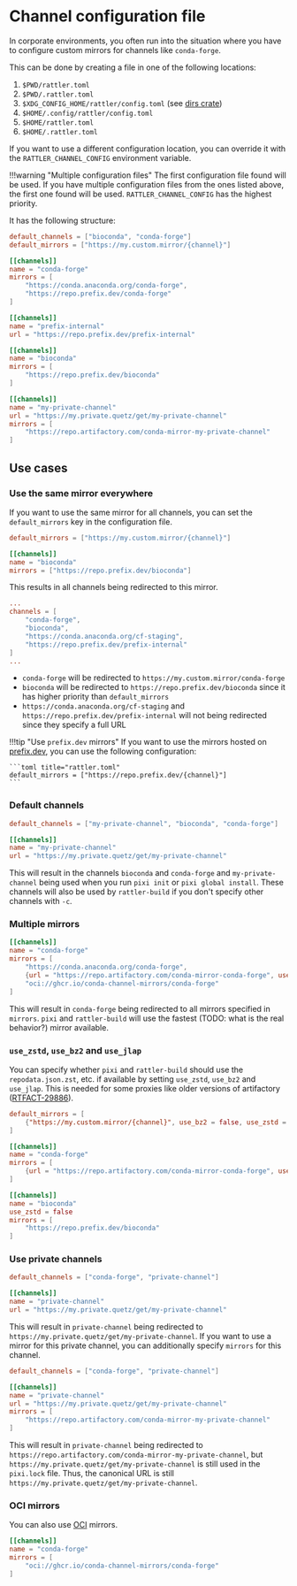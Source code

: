 # Channel configuration file

In corporate environments, you often run into the situation where you have to configure custom mirrors for channels like `conda-forge`.

This can be done by creating a file in one of the following locations:

1. `$PWD/rattler.toml`
2. `$PWD/.rattler.toml`
3. `$XDG_CONFIG_HOME/rattler/config.toml` (see [dirs crate](https://crates.io/crates/dirs))
4. `$HOME/.config/rattler/config.toml`
5. `$HOME/rattler.toml`
6. `$HOME/.rattler.toml`

If you want to use a different configuration location, you can override it with the `RATTLER_CHANNEL_CONFIG` environment variable.

!!!warning "Multiple configuration files"
    The first configuration file found will be used. If you have multiple configuration files from the ones listed above, the first one found will be used.
    `RATTLER_CHANNEL_CONFIG` has the highest priority.

It has the following structure:

```toml
default_channels = ["bioconda", "conda-forge"]
default_mirrors = ["https://my.custom.mirror/{channel}"]

[[channels]]
name = "conda-forge"
mirrors = [
    "https://conda.anaconda.org/conda-forge",
    "https://repo.prefix.dev/conda-forge"
]

[[channels]]
name = "prefix-internal"
url = "https://repo.prefix.dev/prefix-internal"

[[channels]]
name = "bioconda"
mirrors = [
    "https://repo.prefix.dev/bioconda"
]

[[channels]]
name = "my-private-channel"
url = "https://my.private.quetz/get/my-private-channel"
mirrors = [
    "https://repo.artifactory.com/conda-mirror-my-private-channel"
]
```

## Use cases

### Use the same mirror everywhere

If you want to use the same mirror for all channels, you can set the `default_mirrors` key in the configuration file.

```toml title="rattler.toml"
default_mirrors = ["https://my.custom.mirror/{channel}"]

[[channels]]
name = "bioconda"
mirrors = ["https://repo.prefix.dev/bioconda"]
```

This results in all channels being redirected to this mirror.

```toml title="pixi.toml"
...
channels = [
    "conda-forge",
    "bioconda",
    "https://conda.anaconda.org/cf-staging",
    "https://repo.prefix.dev/prefix-internal"
]
...
```

- `conda-forge` will be redirected to `https://my.custom.mirror/conda-forge`
- `bioconda` will be redirected to `https://repo.prefix.dev/bioconda` since it has higher priority than `default_mirrors`
- `https://conda.anaconda.org/cf-staging` and `https://repo.prefix.dev/prefix-internal` will not being redirected since they specify a full URL

!!!tip "Use `prefix.dev` mirrors"
    If you want to use the mirrors hosted on [prefix.dev](https://prefix.dev), you can use the following configuration:

    ```toml title="rattler.toml"
    default_mirrors = ["https://repo.prefix.dev/{channel}"]
    ```

### Default channels

```toml title="rattler.toml"
default_channels = ["my-private-channel", "bioconda", "conda-forge"]

[[channels]]
name = "my-private-channel"
url = "https://my.private.quetz/get/my-private-channel"
```

This will result in the channels `bioconda` and `conda-forge` and `my-private-channel` being used when you run `pixi init` or `pixi global install`.
These channels will also be used by `rattler-build` if you don't specify other channels with `-c`.

### Multiple mirrors

```toml title="rattler.toml"
[[channels]]
name = "conda-forge"
mirrors = [
    "https://conda.anaconda.org/conda-forge",
    {url = "https://repo.artifactory.com/conda-mirror-conda-forge", use_zstd = false},
    "oci://ghcr.io/conda-channel-mirrors/conda-forge"
]
```

This will result in `conda-forge` being redirected to all mirrors specified in `mirrors`.
`pixi` and `rattler-build` will use the fastest (TODO: what is the real behavior?) mirror available.

### `use_zstd`, `use_bz2` and `use_jlap`

You can specify whether `pixi` and `rattler-build` should use the `repodata.json.zst`, etc. if available by setting `use_zstd`, `use_bz2` and `use_jlap`.
This is needed for some proxies like older versions of artifactory ([RTFACT-29886](https://jfrog.atlassian.net/jira/software/c/projects/RTFACT/issues/RTFACT-29886)).

```toml title="rattler.toml"
default_mirrors = [
    {"https://my.custom.mirror/{channel}", use_bz2 = false, use_zstd = false}
]

[[channels]]
name = "conda-forge"
mirrors = [
    {url = "https://repo.artifactory.com/conda-mirror-conda-forge", use_zstd = false}
]

[[channels]]
name = "bioconda"
use_zstd = false
mirrors = [
    "https://repo.prefix.dev/bioconda"
]
```

### Use private channels

```toml title="rattler.toml"
default_channels = ["conda-forge", "private-channel"]

[[channels]]
name = "private-channel"
url = "https://my.private.quetz/get/my-private-channel"
```

This will result in `private-channel` being redirected to `https://my.private.quetz/get/my-private-channel`.
If you want to use a mirror for this private channel, you can additionally specify `mirrors` for this channel.

```toml title="rattler.toml"
default_channels = ["conda-forge", "private-channel"]

[[channels]]
name = "private-channel"
url = "https://my.private.quetz/get/my-private-channel"
mirrors = [
    "https://repo.artifactory.com/conda-mirror-my-private-channel"
]
```

This will result in `private-channel` being redirected to `https://repo.artifactory.com/conda-mirror-my-private-channel`, but `https://my.private.quetz/get/my-private-channel` is still used in the `pixi.lock` file. Thus, the canonical URL is still `https://my.private.quetz/get/my-private-channel`.

### OCI mirrors

You can also use [OCI](https://opencontainers.org/) mirrors.

```toml title="rattler.toml"
[[channels]]
name = "conda-forge"
mirrors = [
    "oci://ghcr.io/conda-channel-mirrors/conda-forge"
]
```
